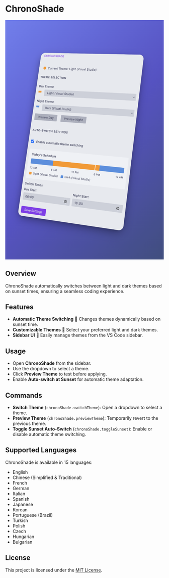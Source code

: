 # ChronoShade

![Screenshot](./screenshots/2.png)

## Overview

ChronoShade automatically switches between light and dark themes based on sunset times, ensuring a seamless coding experience.

## Features

- **Automatic Theme Switching**  Changes themes dynamically based on sunset time.
- **Customizable Themes**  Select your preferred light and dark themes.
- **Sidebar UI**  Easily manage themes from the VS Code sidebar.

## Usage

- Open **ChronoShade** from the sidebar.
- Use the dropdown to select a theme.
- Click **Preview Theme** to test before applying.
- Enable **Auto-switch at Sunset** for automatic theme adaptation.

## Commands

- **Switch Theme** (`chronoShade.switchTheme`): Open a dropdown to select a theme.
- **Preview Theme** (`chronoShade.previewTheme`): Temporarily revert to the previous theme.
- **Toggle Sunset Auto-Switch** (`chronoShade.toggleSunset`): Enable or disable automatic theme switching.

## Supported Languages

ChronoShade is available in 15 languages:

- English
- Chinese (Simplified & Traditional)
- French
- German
- Italian
- Spanish
- Japanese
- Korean
- Portuguese (Brazil)
- Turkish
- Polish
- Czech
- Hungarian
- Bulgarian

## License

This project is licensed under the [MIT License](LICENSE).
